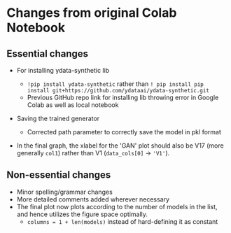 # Changes from original Colab Notebook

## Essential changes

* For installing ydata-synthetic lib
    * `!pip install ydata-synthetic` rather than `! pip install pip install git+https://github.com/ydataai/ydata-synthetic.git`
    * Previous GitHub repo link for installing lib throwing error in Google Colab as well as local notebook

* Saving the trained generator
    * Corrected path parameter to correctly save the model in pkl format
  
* In the final graph, the xlabel for the 'GAN' plot should also be V17 (more generally `col1`) rather than V1 (`data_cols[0]` -> `'V1'`).

## Non-essential changes

* Minor spelling/grammar changes
* More detailed comments added wherever necessary
* The final plot now plots according to the number of models in the list, and hence utilizes the figure space optimally.
  * `columns = 1 + len(models)` instead of hard-defining it as constant